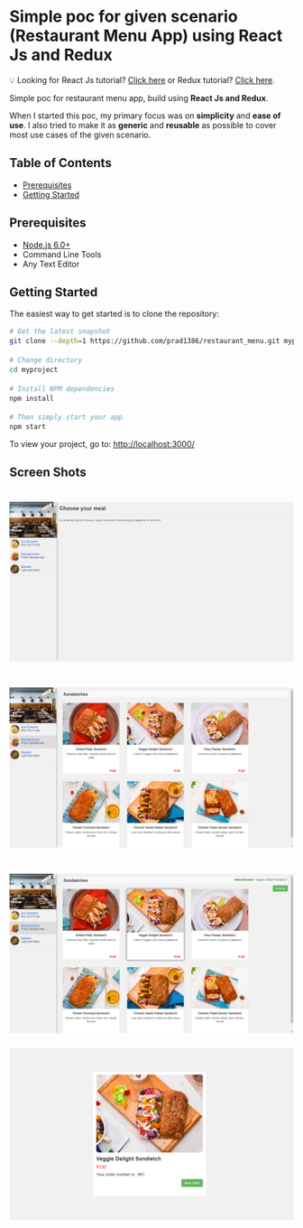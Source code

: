 Simple poc for given scenario (Restaurant Menu App) using React Js and Redux 
=======================

:bulb: Looking for React Js tutorial? [Click here](https://reactjs.org/) or Redux tutorial? [Click here](http://redux.js.org/).

Simple poc for restaurant menu app, build using **React Js and Redux**.

When I started this poc, my primary focus was on **simplicity** and **ease of use**.
I also tried to make it as **generic** and **reusable** as possible to cover most use cases of the given scenario.

Table of Contents
-----------------

- [Prerequisites](#prerequisites)
- [Getting Started](#getting-started)

Prerequisites
-------------

- [Node.js 6.0+](http://nodejs.org)
- Command Line Tools
 - Any Text Editor

Getting Started
---------------

The easiest way to get started is to clone the repository:

```bash
# Get the latest snapshot
git clone --depth=1 https://github.com/prad1386/restaurant_menu.git myproject or download the zip folder

# Change directory
cd myproject

# Install NPM dependencies
npm install

# Then simply start your app
npm start

```
To view your project, go to: [http://localhost:3000/](http://localhost:3000/)

Screen Shots
---------------

![](https://github.com/prad1386/restaurant_menu/blob/master/src/images/1.png)
=======================

![](https://github.com/prad1386/restaurant_menu/blob/master/src/images/2.png)
=======================

![](https://github.com/prad1386/restaurant_menu/blob/master/src/images/3.png)
=======================

![](https://github.com/prad1386/restaurant_menu/blob/master/src/images/4.png)
